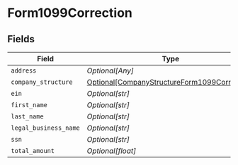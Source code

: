 # Form1099Correction


## Fields

| Field                                                                                                     | Type                                                                                                      | Required                                                                                                  | Description                                                                                               |
| --------------------------------------------------------------------------------------------------------- | --------------------------------------------------------------------------------------------------------- | --------------------------------------------------------------------------------------------------------- | --------------------------------------------------------------------------------------------------------- |
| `address`                                                                                                 | *Optional[Any]*                                                                                           | :heavy_minus_sign:                                                                                        | N/A                                                                                                       |
| `company_structure`                                                                                       | [Optional[CompanyStructureForm1099Correction]](../../models/shared/companystructureform1099correction.md) | :heavy_minus_sign:                                                                                        | N/A                                                                                                       |
| `ein`                                                                                                     | *Optional[str]*                                                                                           | :heavy_minus_sign:                                                                                        | N/A                                                                                                       |
| `first_name`                                                                                              | *Optional[str]*                                                                                           | :heavy_minus_sign:                                                                                        | N/A                                                                                                       |
| `last_name`                                                                                               | *Optional[str]*                                                                                           | :heavy_minus_sign:                                                                                        | N/A                                                                                                       |
| `legal_business_name`                                                                                     | *Optional[str]*                                                                                           | :heavy_minus_sign:                                                                                        | N/A                                                                                                       |
| `ssn`                                                                                                     | *Optional[str]*                                                                                           | :heavy_minus_sign:                                                                                        | N/A                                                                                                       |
| `total_amount`                                                                                            | *Optional[float]*                                                                                         | :heavy_minus_sign:                                                                                        | N/A                                                                                                       |